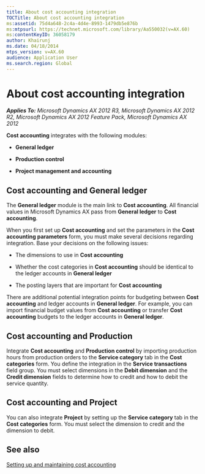 ```yaml
---
title: About cost accounting integration
TOCTitle: About cost accounting integration
ms:assetid: 75d4a648-2c4a-4d4e-8993-1479db5e876b
ms:mtpsurl: https://technet.microsoft.com/library/Aa550032(v=AX.60)
ms:contentKeyID: 36058179
author: Khairunj
ms.date: 04/18/2014
mtps_version: v=AX.60
audience: Application User
ms.search.region: Global
---
```


# About cost accounting integration 


_**Applies To:** Microsoft Dynamics AX 2012 R3, Microsoft Dynamics AX 2012 R2, Microsoft Dynamics AX 2012 Feature Pack, Microsoft Dynamics AX 2012_

**Cost accounting** integrates with the following modules:

  - **General ledger**

  - **Production control**

  - **Project management and accounting**

## Cost accounting and General ledger

The **General ledger** module is the main link to **Cost accounting**. All financial values in Microsoft Dynamics AX pass from **General ledger** to **Cost accounting**.

When you first set up **Cost accounting** and set the parameters in the **Cost accounting parameters** form, you must make several decisions regarding integration. Base your decisions on the following issues:

  - The dimensions to use in **Cost accounting**

  - Whether the cost categories in **Cost accounting** should be identical to the ledger accounts in **General ledger**

  - The posting layers that are important for **Cost accounting**

There are additional potential integration points for budgeting between **Cost accounting** and ledger accounts in **General ledger**. For example, you can import financial budget values from **Cost accounting** or transfer **Cost accounting** budgets to the ledger accounts in **General ledger**.

## Cost accounting and Production

Integrate **Cost accounting** and **Production control** by importing production hours from production orders to the **Service category** tab in the **Cost categories** form. You define the integration in the **Service transactions** field group. You must select dimensions in the **Debit dimension** and the **Credit dimension** fields to determine how to credit and how to debit the service quantity.

## Cost accounting and Project

You can also integrate **Project** by setting up the **Service category** tab in the **Cost categories** form. You must select the dimension to credit and the dimension to debit.

## See also

[Setting up and maintaining cost accounting](setting-up-and-maintaining-cost-accounting.md)

  


